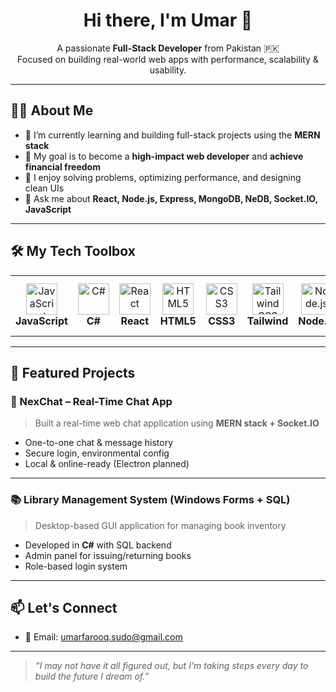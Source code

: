 <h1 align="center">Hi there, I'm Umar 👋</h1>

<p align="center">
  A passionate <strong>Full-Stack Developer</strong> from Pakistan 🇵🇰 <br/>
  Focused on building real-world web apps with performance, scalability & usability.
</p>

---

## 🧑‍💻 About Me

- 🌱 I’m currently learning and building full-stack projects using the **MERN stack**
- 🎯 My goal is to become a **high-impact web developer** and **achieve financial freedom**
- 🧠 I enjoy solving problems, optimizing performance, and designing clean UIs
- 💬 Ask me about **React, Node.js, Express, MongoDB, NeDB, Socket.IO, JavaScript**

---
## 🛠️ My Tech Toolbox

<div align="center">

<table>
  <tr>
    <td align="center" width="100">
      <img src="https://cdn.jsdelivr.net/gh/devicons/devicon/icons/javascript/javascript-original.svg" width="50" alt="JavaScript"/><br><b>JavaScript</b>
    </td>
    <td align="center" width="100">
      <img src="https://cdn.jsdelivr.net/gh/devicons/devicon/icons/csharp/csharp-original.svg" width="50" alt="C#"/><br><b>C#</b>
    </td>
    <td align="center" width="100">
      <img src="https://cdn.jsdelivr.net/gh/devicons/devicon/icons/react/react-original.svg" width="50" alt="React"/><br><b>React</b>
    </td>
    <td align="center" width="100">
      <img src="https://cdn.jsdelivr.net/gh/devicons/devicon/icons/html5/html5-original.svg" width="50" alt="HTML5"/><br><b>HTML5</b>
    </td>
    <td align="center" width="100">
      <img src="https://cdn.jsdelivr.net/gh/devicons/devicon/icons/css3/css3-original.svg" width="50" alt="CSS3"/><br><b>CSS3</b>
    </td>
    <td align="center" width="100">
      <img src="https://www.vectorlogo.zone/logos/tailwindcss/tailwindcss-icon.svg" width="50" alt="TailwindCSS"/><br><b>Tailwind</b>
    </td>
    <td align="center" width="100">
      <img src="https://cdn.jsdelivr.net/gh/devicons/devicon/icons/nodejs/nodejs-original.svg" width="50" alt="Node.js"/><br><b>Node.js</b>
    </td>
    <td align="center" width="100">
      <img src="https://cdn.jsdelivr.net/gh/devicons/devicon/icons/express/express-original.svg" width="50" alt="Express"/><br><b>Express</b>
    </td>
    <td align="center" width="100">
      <img src="https://cdn.jsdelivr.net/gh/devicons/devicon/icons/mongodb/mongodb-original.svg" width="50" alt="MongoDB"/><br><b>MongoDB</b>
    </td>
    <td align="center" width="100">
      <img src="https://cdn.jsdelivr.net/gh/devicons/devicon/icons/git/git-original.svg" width="50" alt="Git"/><br><b>Git</b>
    </td>
    <td align="center" width="100">
      <img src="https://cdn.jsdelivr.net/gh/devicons/devicon/icons/github/github-original.svg" width="50" alt="GitHub"/><br><b>GitHub</b>
    </td>
    <td align="center" width="100">
      <img src="https://cdn.jsdelivr.net/gh/devicons/devicon/icons/vscode/vscode-original.svg" width="50" alt="VS Code"/><br><b>VS Code</b>
    </td>
  </tr>
</table>

</div>

---

## 🚀 Featured Projects

### 💬 NexChat – Real-Time Chat App
> Built a real-time web chat application using **MERN stack + Socket.IO**
- One-to-one chat & message history
- Secure login, environmental config
- Local & online-ready (Electron planned)


---

### 📚 Library Management System (Windows Forms + SQL)
> Desktop-based GUI application for managing book inventory
- Developed in **C#** with SQL backend
- Admin panel for issuing/returning books
- Role-based login system



---

## 📫 Let's Connect

- 📧 Email: [umarfarooq.sudo@gmail.com](mailto:umarfarooq.sudo@gmail.com)  

---

> _“I may not have it all figured out, but I'm taking steps every day to build the future I dream of.”_

